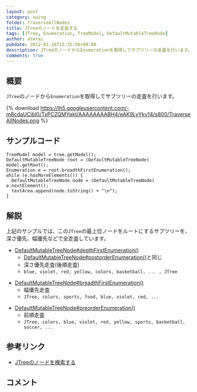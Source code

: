 ```yaml
---
layout: post
category: swing
folder: TraverseAllNodes
title: JTreeのノードを走査する
tags: [JTree, Enumeration, TreeModel, DefaultMutableTreeNode]
author: aterai
pubdate: 2012-01-16T15:35:56+09:00
description: JTreeのノードからEnumerationを取得してサブツリーの走査を行います。
comments: true
---
```

## 概要
`JTree`のノードから`Enumeration`を取得してサブツリーの走査を行います。

{% download https://lh5.googleusercontent.com/-m8cdaUCibl0/TxPCZQMYqkI/AAAAAAAABH4/eAK9LyYkv14/s800/TraverseAllNodes.png %}

## サンプルコード
<pre class="prettyprint"><code>TreeModel model = tree.getModel();
DefaultMutableTreeNode root = (DefaultMutableTreeNode) model.getRoot();
Enumeration e = root.breadthFirstEnumeration();
while (e.hasMoreElements()) {
  DefaultMutableTreeNode node = (DefaultMutableTreeNode) e.nextElement();
  textArea.append(node.toString() + "\n");
}
</code></pre>

## 解説
上記のサンプルでは、この`JTree`の最上位ノードをルートにするサブツリーを、深さ優先、幅優先などで全走査しています。

- [DefaultMutableTreeNode#depthFirstEnumeration()](http://docs.oracle.com/javase/jp/6/api/javax/swing/tree/DefaultMutableTreeNode.html#depthFirstEnumeration%28%29)
    - [DefaultMutableTreeNode#postorderEnumeration()](http://docs.oracle.com/javase/jp/6/api/javax/swing/tree/DefaultMutableTreeNode.html#postorderEnumeration%28%29)と同じ
    - 深さ優先走査(後順走査)
    - `blue, violet, red, yellow, colors, basketball, ... , JTree`

<!-- dummy comment line for breaking list -->

- [DefaultMutableTreeNode#breadthFirstEnumeration()](http://docs.oracle.com/javase/jp/6/api/javax/swing/tree/DefaultMutableTreeNode.html#breadthFirstEnumeration%28%29)
    - 幅優先走査
    - `JTree, colors, sports, food, blue, violet, red, ...`

<!-- dummy comment line for breaking list -->

- [DefaultMutableTreeNode#preorderEnumeration()](http://docs.oracle.com/javase/jp/6/api/javax/swing/tree/DefaultMutableTreeNode.html#preorderEnumeration%28%29)
    - 前順走査
    - `JTree, colors, blue, violet, red, yellow, sports, basketball, soccer, ...`

<!-- dummy comment line for breaking list -->

## 参考リンク
- [JTreeのノードを検索する](http://ateraimemo.com/Swing/SearchBox.html)

<!-- dummy comment line for breaking list -->

## コメント
